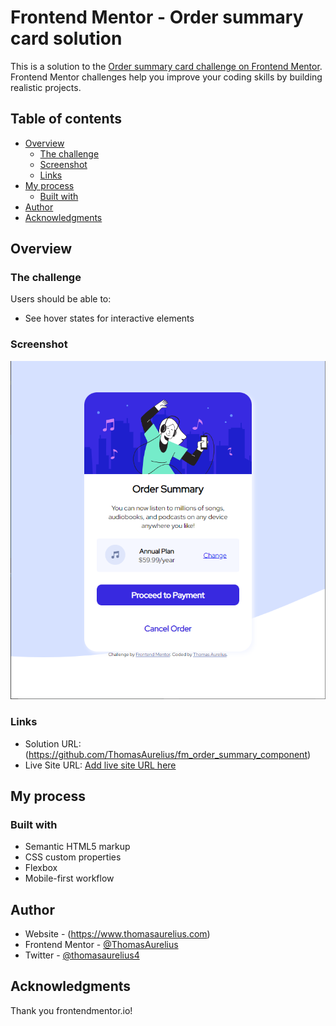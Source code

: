 # Frontend Mentor - Order summary card solution

This is a solution to the [Order summary card challenge on Frontend Mentor](https://www.frontendmentor.io/challenges/order-summary-component-QlPmajDUj). Frontend Mentor challenges help you improve your coding skills by building realistic projects.

## Table of contents

-  [Overview](#overview)
   -  [The challenge](#the-challenge)
   -  [Screenshot](#screenshot)
   -  [Links](#links)
-  [My process](#my-process)
   -  [Built with](#built-with)
-  [Author](#author)
-  [Acknowledgments](#acknowledgments)

## Overview

### The challenge

Users should be able to:

-  See hover states for interactive elements

### Screenshot

![](./ss.png)

### Links

-  Solution URL: (https://github.com/ThomasAurelius/fm_order_summary_component)
-  Live Site URL: [Add live site URL here](https://your-live-site-url.com)

## My process

### Built with

-  Semantic HTML5 markup
-  CSS custom properties
-  Flexbox
-  Mobile-first workflow

## Author

-  Website - (https://www.thomasaurelius.com)
-  Frontend Mentor - [@ThomasAurelius](https://www.frontendmentor.io/profile/ThomasAurelius)
-  Twitter - [@thomasaurelius4](https://www.twitter.com/thomasaurelius4)

## Acknowledgments

Thank you frontendmentor.io!

